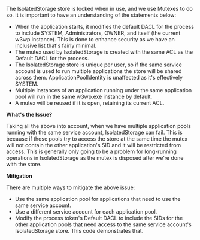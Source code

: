 The IsolatedStorage store is locked when in use, and we use Mutexes to do so.  It is important to have an understanding of the statements below:

- When the application starts, it modifies the default DACL for the process to include SYSTEM, Administrators, OWNER, and itself (the current w3wp instance).  This is done to enhance security as we have an inclusive list that's fairly minimal.
- The mutex used by IsolatedStorage is created with the same ACL as the Default DACL for the process.
- The IsolatedStorage store is unique per user, so if the same service account is used to run multiple applications the store will be shared across them.  ApplicationPoolIdentity is unaffected as it's effectively SYSTEM.
- Multiple instances of an application running under the same application pool will run in the same w3wp.exe instance by default.
- A mutex will be reused if it is open, retaining its current ACL.

**What's the Issue?**

Taking all the above into account, when we have multiple application pools running with the same service account, IsolatedStorage can fail.  This is because if those pools try to access the store at the same time the mutex will not contain the other application's SID and it will be restricted from access.  This is generally only going to be a problem for long-running operations in IsolatedStorage as the mutex is disposed after we're done with the store.

**Mitigation**

There are multiple ways to mitigate the above issue:

- Use the same application pool for applications that need to use the same service account.
- Use a different service account for each application pool.
- Modify the process token's Default DACL to include the SIDs for the other application pools that need access to the same service account's IsolatedStorage store.  This code demonstrates that.
